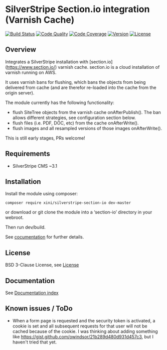 # SilverStripe Section.io integration (Varnish Cache)

[![Build Status](http://img.shields.io/travis/xini/silverstripe-section-io.svg?style=flat-square)](https://travis-ci.org/xini/silverstripe-section-io)
[![Code Quality](http://img.shields.io/scrutinizer/g/xini/silverstripe-section-io.svg?style=flat-square)](https://scrutinizer-ci.com/g/xini/silverstripe-section-io)
[![Code Coverage](http://img.shields.io/scrutinizer/coverage/g/xini/silverstripe-section-io.svg?style=flat-square)](https://scrutinizer-ci.com/g/xini/silverstripe-section-io)
[![Version](http://img.shields.io/packagist/v/innoweb/silverstripe-section-io.svg?style=flat-square)](https://packagist.org/packages/innoweb/silverstripe-section-io)
[![License](http://img.shields.io/packagist/l/innoweb/silverstripe-section-io.svg?style=flat-square)](license.md)

## Overview

Integrates a SilverStripe installation with [section.io] (https://www.section.io/) varnish cache. section.io is a cloud installation of varnish running on AWS.

It uses varnish bans for flushing, which bans the objects from being delivered from cache (and are therefor re-loaded into the cache from the origin server). 

The module currently has the following functionality:
* flush SiteTree objects from the varnish cache onAfterPublish(). The ban allows different strategies, see configuration section below.
* flush files (i.e. PDF, DOC, etc) from the cache onAfterWrite(). 
* flush images and all resampled versions of those images onAfterWrite(). 

This is still early stages, PRs welcome!  

## Requirements

* SilverStripe CMS ~3.1

## Installation

Install the module using composer:
```
composer require xini/silverstripe-section-io dev-master
```
or download or git clone the module into a ‘section-io’ directory in your webroot.

Then run dev/build.

See [cocumentation](docs/en/index.md) for further details.

## License

BSD 3-Clause License, see [License](license.md)

## Documentation

See [Documentation index](docs/en/index.md)

## Known issues / ToDo

* When a form page is requested and the security token is activated, a cookie is set and all subsequent requests for that user will not be cached because of the cookie. I was thinking about adding something like https://gist.github.com/owindsor/21b289d480d931d457c3, but I haven't tried that yet.
